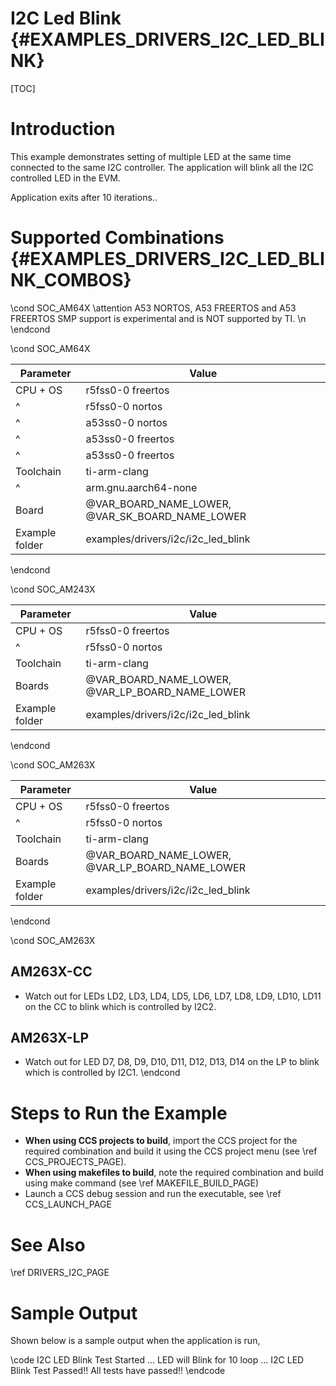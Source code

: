 # I2C Led Blink {#EXAMPLES_DRIVERS_I2C_LED_BLINK}

[TOC]

# Introduction

This example demonstrates setting of multiple LED at the same time connected to the same I2C controller.
The application will blink all the I2C controlled LED in the EVM.

Application exits after 10 iterations..

# Supported Combinations {#EXAMPLES_DRIVERS_I2C_LED_BLINK_COMBOS}

\cond SOC_AM64X
\attention A53 NORTOS, A53 FREERTOS and A53 FREERTOS SMP support is experimental and is NOT supported by TI. \n
\endcond

\cond SOC_AM64X

 Parameter      | Value
 ---------------|-----------
 CPU + OS       | r5fss0-0 freertos
 ^              | r5fss0-0 nortos
 ^              | a53ss0-0 nortos
 ^              | a53ss0-0 freertos
 ^              | a53ss0-0 freertos
 Toolchain      | ti-arm-clang
 ^              | arm.gnu.aarch64-none
 Board          | @VAR_BOARD_NAME_LOWER, @VAR_SK_BOARD_NAME_LOWER
 Example folder | examples/drivers/i2c/i2c_led_blink

\endcond

\cond SOC_AM243X

 Parameter      | Value
 ---------------|-----------
 CPU + OS       | r5fss0-0 freertos
 ^              | r5fss0-0 nortos
 Toolchain      | ti-arm-clang
 Boards         | @VAR_BOARD_NAME_LOWER, @VAR_LP_BOARD_NAME_LOWER
 Example folder | examples/drivers/i2c/i2c_led_blink

\endcond

\cond SOC_AM263X

 Parameter      | Value
 ---------------|-----------
 CPU + OS       | r5fss0-0 freertos
 ^              | r5fss0-0 nortos
 Toolchain      | ti-arm-clang
 Boards         | @VAR_BOARD_NAME_LOWER, @VAR_LP_BOARD_NAME_LOWER
 Example folder | examples/drivers/i2c/i2c_led_blink

\endcond

\cond SOC_AM263X
## AM263X-CC
- Watch out for LEDs LD2, LD3, LD4, LD5, LD6, LD7, LD8, LD9, LD10, LD11 on the CC to blink which is controlled by I2C2.

## AM263X-LP
- Watch out for LED D7, D8, D9, D10, D11, D12, D13, D14 on the LP to blink which is controlled by I2C1.
\endcond

# Steps to Run the Example

- **When using CCS projects to build**, import the CCS project for the required combination
  and build it using the CCS project menu (see \ref CCS_PROJECTS_PAGE).
- **When using makefiles to build**, note the required combination and build using
  make command (see \ref MAKEFILE_BUILD_PAGE)
- Launch a CCS debug session and run the executable, see \ref CCS_LAUNCH_PAGE

# See Also

\ref DRIVERS_I2C_PAGE

# Sample Output

Shown below is a sample output when the application is run,

\code
I2C LED Blink Test Started ...
LED will Blink for 10 loop ...
I2C LED Blink Test Passed!!
All tests have passed!!
\endcode
